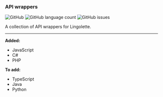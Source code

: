 ### API wrappers

![GitHub](https://img.shields.io/github/license/lingolette/api-wrappers)
![GitHub language count](https://img.shields.io/github/languages/count/lingolette/api-wrappers)
![GitHub issues](https://img.shields.io/github/issues/lingolette/api-wrappers)

A collection of API wrappers for Lingolette.

___

**Added:**
* JavaScript
* C#
* PHP

**To add:**
* TypeScript
* Java
* Python

